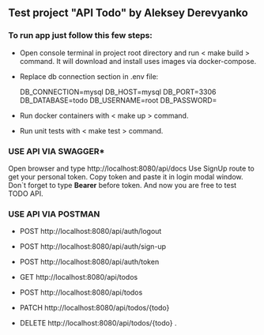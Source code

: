 ## Test project "API Todo" by Aleksey Derevyanko

### To run app just follow this few steps:

* Open console terminal in project root directory and run < make build > command. 
  It will download and install uses images via docker-compose.

* Replace db connection section in .env file:

    DB_CONNECTION=mysql
    DB_HOST=mysql
    DB_PORT=3306
    DB_DATABASE=todo
    DB_USERNAME=root
    DB_PASSWORD=


* Run docker containers with < make up > command.

* Run unit tests with < make test > command.

### USE API VIA SWAGGER*

Open browser and type http://localhost:8080/api/docs
Use SignUp route to get your personal token. Copy token and paste it in login modal window. 
Don`t forget to type **Bearer** before token. And now you are free to test TODO API.

### USE API VIA POSTMAN

* POST        http://localhost:8080/api/auth/logout
* POST        http://localhost:8080/api/auth/sign-up
* POST        http://localhost:8080/api/auth/token

* GET         http://localhost:8080/api/todos
* POST        http://localhost:8080/api/todos
* PATCH       http://localhost:8080/api/todos/{todo}
* DELETE      http://localhost:8080/api/todos/{todo} .
